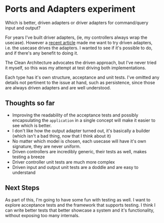 # Ports and Adapters experiment

Which is better, driven adapters or driver adapters for command/query input and output?

For years I've built driver adapters, (ie, my controllers always wrap the usecase). However a [recent article](https://herbertograca.com/2017/11/16/explicit-architecture-01-ddd-hexagonal-onion-clean-cqrs-how-i-put-it-all-together/) made me want to try driven adapters, i.e. the usecase drives the adapters. I wanted to see if it's possible to do, and if there's any benefit to doing it. 

The Clean Architecture advocates the driven approach, but I've never tried it myself, so this was my attempt at test driving both implementations.
 
Each type has it's own structure, acceptance and unit tests. I've omitted any details not pertinent to the issue at hand, such as persistence, since those are always driven adapters and are well understood.
 
## Thoughts so far
- Improving the readability of the acceptance tests and possibly encapsulating the `application` in a single concept will make it easier to see which is better.
- I don't like how the output adapter turned out, it's basically a builder (which isn't a bad thing, now that I think about it)
- No matter which model is chosen, each usecase will have it's own signature, they are never uniform.
- Driven controllers are incredibly generic, their tests as well, makes testing a breeze
- Driver controller unit tests are much more complex
- Driven input and output unit tests are a doddle and are easy to understand

## Next Steps
As part of this, I'm going to have some fun with testing as well. I want to explore acceptance tests and the framework that supports testing. I think I can write better tests that better showcase a system and it's functionality, without exposing too many internals.